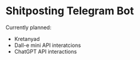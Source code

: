 # Shitposting Telegram Bot
Currently planned:

* Kretanyad
* Dall-e mini API interatcions
* ChatGPT API interactions